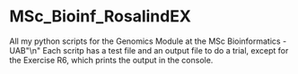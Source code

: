 # MSc_Bioinf_RosalindEX
All my python scripts for the Genomics Module at the MSc Bioinformatics - UAB"\n"
Each scritp has a test file and an output file to do a trial, except for the Exercise R6, which prints the output in the console.
